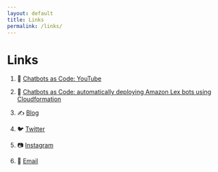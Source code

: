 ```yaml
---
layout: default
title: Links
permalink: /links/
---
```

# Links
<div class="post-line"></div>

1. 🤖 [Chatbots as Code: YouTube][youtube]

1. 📄 [Chatbots as Code: automatically deploying Amazon Lex bots using Cloudformation][blog]

1. ✍️ [Blog](/)

1. 🐦 [Twitter][twitter]

1. 📷 [Instagram][insta]

1. 📧 [Email][email]


[twitter]: https://www.twitter.com/danblundell
[insta]: https://www.instagram.com/dantblundell
[email]: mailto:hello@danblundell.com
[youtube]: https://www.youtube.com/watch?v=RdRnJPIbYmc
[blog]: /2020/07/chatbots-as-code-with-amazon-lex-and-cloudformation
